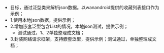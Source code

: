 + 目标，通过泛型类来解析json数据。以wanandroid提供的收藏列表接口作为示例；
+ 1.使用本地json数据，提供示例；
+ 2.增加嵌套泛型包含List的情况，本地json测试，提供示例；
  + 测试通过，1、2单独整理成文档；
+ 3.封装网络请求框架，支持嵌套泛型，提供示例；测试通过，单独整理成文档；
